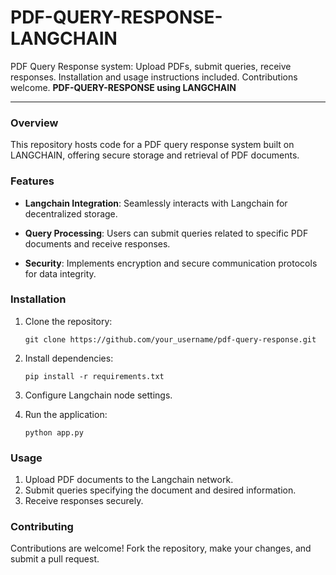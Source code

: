 # PDF-QUERY-RESPONSE-LANGCHAIN
PDF Query Response system: Upload PDFs, submit queries, receive responses. Installation and usage instructions included. Contributions welcome.
**PDF-QUERY-RESPONSE using LANGCHAIN**

---

### Overview

This repository hosts code for a PDF query response system built on LANGCHAIN, offering secure storage and retrieval of PDF documents.

### Features

- **Langchain Integration**: Seamlessly interacts with Langchain for decentralized storage.
  
- **Query Processing**: Users can submit queries related to specific PDF documents and receive responses.

- **Security**: Implements encryption and secure communication protocols for data integrity.

### Installation

1. Clone the repository:
   ```
   git clone https://github.com/your_username/pdf-query-response.git
   ```
2. Install dependencies:
   ```
   pip install -r requirements.txt
   ```
3. Configure Langchain node settings.
   
4. Run the application:
   ```
   python app.py
   ```

### Usage

1. Upload PDF documents to the Langchain network.
2. Submit queries specifying the document and desired information.
3. Receive responses securely.

### Contributing

Contributions are welcome! Fork the repository, make your changes, and submit a pull request. 

